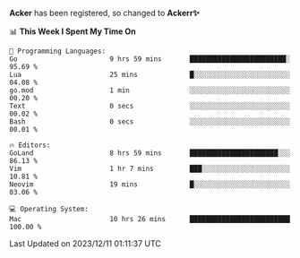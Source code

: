 **Acker** has been registered, so changed to **Ackerr✨**

<!--START_SECTION:waka-->
📊 **This Week I Spent My Time On** 

```text
💬 Programming Languages: 
Go                       9 hrs 59 mins       ████████████████████████░   95.69 % 
Lua                      25 mins             █░░░░░░░░░░░░░░░░░░░░░░░░   04.08 % 
go.mod                   1 min               ░░░░░░░░░░░░░░░░░░░░░░░░░   00.20 % 
Text                     0 secs              ░░░░░░░░░░░░░░░░░░░░░░░░░   00.02 % 
Bash                     0 secs              ░░░░░░░░░░░░░░░░░░░░░░░░░   00.01 % 

🔥 Editors: 
GoLand                   8 hrs 59 mins       ██████████████████████░░░   86.13 % 
Vim                      1 hr 7 mins         ███░░░░░░░░░░░░░░░░░░░░░░   10.81 % 
Neovim                   19 mins             █░░░░░░░░░░░░░░░░░░░░░░░░   03.06 % 

💻 Operating System: 
Mac                      10 hrs 26 mins      █████████████████████████   100.00 % 
```


 Last Updated on 2023/12/11 01:11:37 UTC
<!--END_SECTION:waka-->
